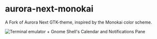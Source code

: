 # aurora-next-monokai
A Fork of Aurora Next GTK-theme, inspired by the Monokai color scheme.

![Terminal emulator + Gnome Shell's Calendar and Notifications Pane](http://i.imgur.com/MEYe0Dq.jpg)
